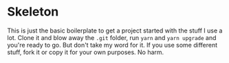 # Skeleton

This is just the basic boilerplate to get a project started with the stuff I use a lot. Clone it and blow away the `.git` folder, run `yarn` and `yarn upgrade` and you're ready to go. But don't take my word for it. If you use some different stuff, fork it or copy it for your own purposes. No harm.
